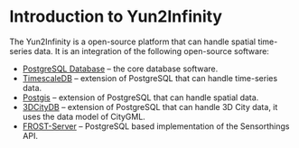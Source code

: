 Introduction to Yun2Infinity
=======================
The Yun2Infinity is a open-source platform that can handle spatial time-series data. It is an integration of the following open-source software:
- [PostgreSQL Database](https://www.postgresql.org/) – the core database software.
- [TimescaleDB](https://docs.timescale.com/latest/main) – extension of PostgreSQL that can handle time-series data.
- [Postgis](https://postgis.net/) – extension of PostgreSQL that can handle spatial data.
- [3DCityDB](https://www.3dcitydb.org/3dcitydb/) – extension of PostgreSQL that can handle 3D City data, it uses the data model of CityGML.
- [FROST-Server](https://www.iosb.fraunhofer.de/servlet/is/82077/) – PostgreSQL based implementation of the Sensorthings API.

